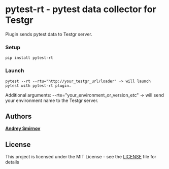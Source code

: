 # pytest-rt - pytest data collector for Testgr

Plugin sends pytest data to Testgr server.

### Setup

```pip install pytest-rt```

### Launch
```
pytest --rt --rtu="http://your_testgr_url/loader" -> will launch pytest with pytest-rt plugin.
```
Additional arguments:
\-\-rte="your_environment_or_version_etc" -> will send your environment name to the Testgr server. 

## Authors
[**Andrey Smirnov**](https://github.com/and-sm)

## License
This project is licensed under the MIT License - see the [LICENSE](LICENSE) file for details

